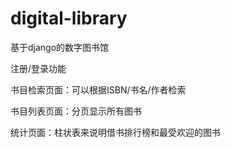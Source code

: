 # digital-library
基于django的数字图书馆

注册/登录功能

书目检索页面：可以根据ISBN/书名/作者检索 

书目列表页面：分页显示所有图书

统计页面：柱状表来说明借书排行榜和最受欢迎的图书

